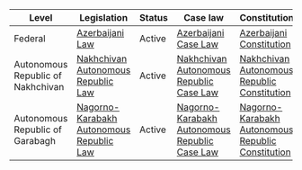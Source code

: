 | Level | Legislation | Status | Case law | Constitution |
|---|---|---|---|---|
| Federal | [Azerbaijani Law](https://www.e-qanun.az/) | Active | [Azerbaijani Case Law](https://www.e-qanun.az/) | [Azerbaijani Constitution](https://www.e-qanun.az/) |
| Autonomous Republic of Nakhchivan | [Nakhchivan Autonomous Republic Law](https://www.e-qanun.az/) | Active | [Nakhchivan Autonomous Republic Case Law](https://www.e-qanun.az/) | [Nakhchivan Autonomous Republic Constitution](https://www.e-qanun.az/) |
| Autonomous Republic of Garabagh | [Nagorno-Karabakh Autonomous Republic Law](https://www.e-qanun.az/) | Active | [Nagorno-Karabakh Autonomous Republic Case Law](https://www.e-qanun.az/) | [Nagorno-Karabakh Autonomous Republic Constitution](https://www.e-qanun.az/) |